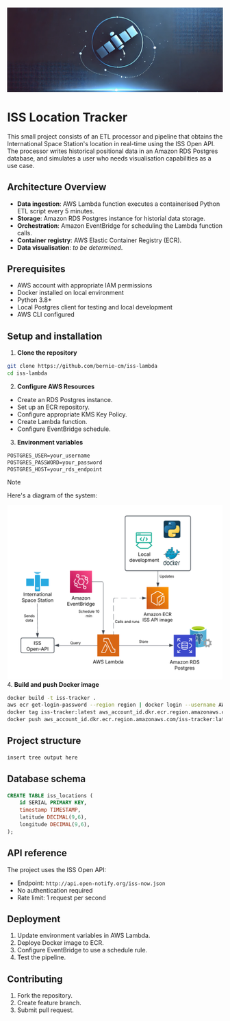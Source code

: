 ![Link](https://github.com/bernie-cm/iss-lambda/blob/main/assets/iss_project_banner.png)
# ISS Location Tracker
This small project consists of an ETL processor and pipeline that obtains the International Space Station's location in real-time using the ISS Open API. The processor writes historical positional data in an Amazon RDS Postgres database, and simulates a user who needs visualisation capabilities as a use case.

## Architecture Overview
- **Data ingestion**: AWS Lambda function executes a containerised Python ETL script every 5 minutes.
- **Storage**: Amazon RDS Postgres instance for historial data storage.
- **Orchestration**: Amazon EventBridge for scheduling the Lambda function calls.
- **Container registry**: AWS Elastic Container Registry (ECR).
- **Data visualisation**: *to be determined*.

## Prerequisites
- AWS account with appropriate IAM permissions
- Docker installed on local environment
- Python 3.8+
- Local Postgres client for testing and local development
- AWS CLI configured

## Setup and installation
1. **Clone the repository**
```bash
git clone https://github.com/bernie-cm/iss-lambda
cd iss-lambda
```
2. **Configure AWS Resources**
- Create an RDS Postgres instance.
- Set up an ECR repository.
- Configure appropriate KMS Key Policy.
- Create Lambda function.
- Configure EventBridge schedule.
3. **Environment variables**
```
POSTGRES_USER=your_username
POSTGRES_PASSWORD=your_password
POSTGRES_HOST=your_rds_endpoint
```
> [!NOTE]
> Here's a diagram of the system:

![Link](https://github.com/bernie-cm/iss-lambda/blob/main/assets/ISS%20API%20diagram.png)
4. **Build and push Docker image**
```bash
docker build -t iss-tracker .
aws ecr get-login-password --region region | docker login --username AWS --password-stdin aws_account_id.dkr.ecr.region.amazonaws.com
docker tag iss-tracker:latest aws_account_id.dkr.ecr.region.amazonaws.com/iss-tracker:latest
docker push aws_account_id.dkr.ecr.region.amazonaws.com/iss-tracker:latest
```
## Project structure
```bash
insert tree output here
```
## Database schema
```sql
CREATE TABLE iss_locations (
    id SERIAL PRIMARY KEY,
    timestamp TIMESTAMP,
    latitude DECIMAL(9,6),
    longitude DECIMAL(9,6),
);
```
## API reference
The project uses the ISS Open API:
- Endpoint: `http://api.open-notify.org/iss-now.json`
- No authentication required
- Rate limit: 1 request per second
## Deployment
1. Update environment variables in AWS Lambda.
2. Deploye Docker image to ECR.
3. Configure EventBridge to use a schedule rule.
4. Test the pipeline.
## Contributing
1. Fork the repository.
2. Create feature branch.
3. Submit pull request.

